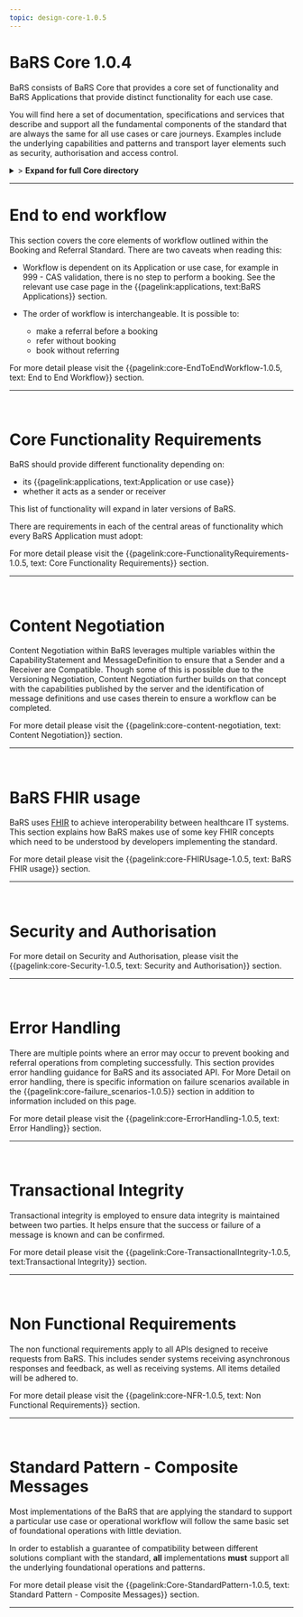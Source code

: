 ```yaml
---
topic: design-core-1.0.5
---
```


# BaRS Core 1.0.4

BaRS consists of BaRS Core that provides a core set of functionality and BaRS Applications that provide distinct functionality for each use case.

You will find here a set of documentation, specifications and services that describe and support all the fundamental components of the standard that are always the same for all use cases or care journeys. Examples include the underlying capabilities and patterns and transport layer elements such as security, authorisation and access control.

<details>
<summary>> <b class="barslink">Expand for full Core directory</b></summary>

&bull; {{pagelink:design-core-1.0.5 , text: Core 1.0.4}}</br>
&nbsp;&nbsp;&bull; {{pagelink:core-EndToEndWorkflow-1.0.5 , text:End to end workflow}}</br>
&nbsp;&nbsp;&nbsp;&nbsp;&bull; {{pagelink:core-EndToEndWorkflow-ServiceDiscovery-1.0.5 , text:Service Discovery}}</br>
&nbsp;&nbsp;&nbsp;&nbsp;&bull; {{pagelink:core-EndToEndWorkflow-BaRSAuth-1.0.5 , text:Authenticate with BaRS}}</br>
&nbsp;&nbsp;&nbsp;&nbsp;&bull; {{pagelink:core-EndToEndWorkflow-API-1.0.5 , text:BaRS FHIR API}}</br>
&nbsp;&nbsp;&nbsp;&nbsp;&bull; {{pagelink:core-EndToEndWorkflow-HTTPHeader-1.0.5 , text:HTTP Header}}</br>
&nbsp;&nbsp;&nbsp;&nbsp;&bull; {{pagelink:core-EndToEndWorkflow-Routing-1.0.5 , text:Routing}}</br>
&nbsp;&nbsp;&nbsp;&nbsp;&bull; {{pagelink:core-EndToEndWorkflow-Auth-1.0.5 , text:Authentication and Authorisation}}</br>
&nbsp;&nbsp;&nbsp;&nbsp;&bull; {{pagelink:core-EndToEndWorkflow-Transactional-Integrity-1.0.5 , text:Transactional Integrity}}</br>
&nbsp;&nbsp;&nbsp;&nbsp;&bull; {{pagelink:core-EndToEndWorkflow-HTTPResponseHeader-1.0.5 , text:HTTP Response Headers}}</br>
&nbsp;&nbsp;&nbsp;&nbsp;&bull; {{pagelink:core-EndToEndWorkflow-Processing-1.0.5 , text:Processing Requests}}</br>
&nbsp;&nbsp;&nbsp;&nbsp;&bull; {{pagelink:core-EndToEndWorkflow-Responses-1.0.5 , text:Responses}}</br>
&nbsp;&nbsp;&nbsp;&nbsp;&bull; {{pagelink:core-EndToEndWorkflow-ReversingRoles-1.0.5 , text:Reversing Roles}}</br>
&nbsp;&nbsp;&nbsp;&nbsp;&bull; {{pagelink:core-EndToEndWorkflow-AsyncWorkflow-1.0.5 , text:Asynchronous Workflow}}</br>
&nbsp;&nbsp;&bull; {{pagelink:core-FunctionalityRequirements-1.0.5 , text:Core Functionality Requirements.}}</br>
&nbsp;&nbsp;&nbsp;&nbsp;&bull; {{pagelink:core-FunctionalityRequirements-All-1.0.5 , text:All}}</br>
&nbsp;&nbsp;&nbsp;&nbsp;&bull; {{pagelink:core-FunctionalityRequirements-Caching-1.0.5 , text:Caching}}</br>
&nbsp;&nbsp;&nbsp;&nbsp;&bull; {{pagelink:core-FunctionalityRequirements-BookingSender-1.0.5 , text:Booking Sender}}</br>
&nbsp;&nbsp;&nbsp;&nbsp;&bull; {{pagelink:core-FunctionalityRequirements-BookingReceiver-1.0.5 , text:Booking Receiver}}</br>
&nbsp;&nbsp;&nbsp;&nbsp;&bull; {{pagelink:core-FunctionalityRequirements-ReferralSender-1.0.5 , text:Referral Sender}}</br>
&nbsp;&nbsp;&nbsp;&nbsp;&bull; {{pagelink:core-FunctionalityRequirements-ReferralReceiver-1.0.5 , text:Referral Receiver}}</br>
&nbsp;&nbsp;&bull; {{pagelink:core-FHIRUsage-1.0.5 , text:BaRS FHIR Usage}}</br>
&nbsp;&nbsp;&nbsp;&nbsp;&bull; {{pagelink:core-FHIRUsage-Framework-1.0.5 , text:Frameworks}}</br>
&nbsp;&nbsp;&nbsp;&nbsp;&bull; {{pagelink:core-FHIRUsage-REST-1.0.5 , text:REST}}</br>
&nbsp;&nbsp;&nbsp;&nbsp;&bull; {{pagelink:core-FHIRUsage-FHIR-Operations-1.0.5 , text:FHIR Operations}}</br>
&nbsp;&nbsp;&nbsp;&nbsp;&bull; {{pagelink:core-FHIRUsage-Process-Message-1.0.5 , text:$process-message}}</br>
&nbsp;&nbsp;&nbsp;&nbsp;&bull; {{pagelink:core-FHIRUsage-bundle-1.0.5 , text:Bundle}}</br>
&nbsp;&nbsp;&nbsp;&nbsp;&bull; {{pagelink:core-FHIRUsage-JourneyID-1.0.5 , text:Journey ID}}</br>
&nbsp;&nbsp;&nbsp;&nbsp;&bull; {{pagelink:core-FHIRUsage-Time-1.0.5 , text:How to handle times}}</br>
&nbsp;&nbsp;&nbsp;&nbsp;&bull; {{pagelink:core-FHIRUsage-LastUpdated-1.0.5 , text:LastUpdatedDate}}</br>
&nbsp;&nbsp;&bull; {{pagelink:core-Security-1.0.5 , text:Security and Authorisation}}</br>
&nbsp;&nbsp;&nbsp;&nbsp;&bull; {{pagelink:core-Security-Sender-1.0.5 , text:Sender}}</br>
&nbsp;&nbsp;&nbsp;&nbsp;&bull; {{pagelink:core-Security-Oauth-1.0.5 , text:OAuth Endpoints}}</br>
&nbsp;&nbsp;&nbsp;&nbsp;&bull; {{pagelink:core-Security-Receiver-1.0.5 , text:Receiver}}</br>
&nbsp;&nbsp;&nbsp;&nbsp;&bull; {{pagelink:core-Security-Auth-1.0.5 , text:Authorisation}}</br>
&nbsp;&nbsp;&bull; {{pagelink:core-ErrorHandling-1.0.5 , text:Error Handling}}</br>
&nbsp;&nbsp;&nbsp;&nbsp;&bull; {{pagelink:core-ErrorHandling-Overview-1.0.5 , text:Overview}}</br>
&nbsp;&nbsp;&nbsp;&nbsp;&bull; {{pagelink:core-ErrorHandling-IntS-1.0.5 , text:BaRS interactions(sending)}}</br>
&nbsp;&nbsp;&nbsp;&nbsp;&bull; {{pagelink:core-ErrorHandling-OpOut-1.0.5 , text:OperationOutcome Example}}</br>
&nbsp;&nbsp;&nbsp;&nbsp;&bull; {{pagelink:core-ErrorHandling-Diag-1.0.5 , text:Diagnostic Text}}</br>
&nbsp;&nbsp;&nbsp;&nbsp;&bull; {{pagelink:core-ErrorHandling-Examples-1.0.5 , text:Example Errors}}</br>
&nbsp;&nbsp;&nbsp;&nbsp;&bull; {{pagelink:core-ErrorHandling-SendResp-1.0.5 , text:Sender Responsibilities}}</br>
&nbsp;&nbsp;&nbsp;&nbsp;&bull; {{pagelink:core-ErrorHandling-IntR-1.0.5 , text:BaRs interactions(receiving)}}</br>
&nbsp;&nbsp;&nbsp;&nbsp;&bull; {{pagelink:core-ErrorHandling-RecResp-1.0.5 , text:Receiver responsibilities}}</br>
&nbsp;&nbsp;&nbsp;&nbsp;&bull; {{pagelink:core-failure_scenarios-1.0.5 , text:Failure Scenarios}}	 </br>
&nbsp;&nbsp;&bull; {{pagelink:Core-TransactionalIntegrity-1.0.5 , text:Transactional Integrity}}</br>
&nbsp;&nbsp;&nbsp;&nbsp;&bull; {{pagelink:Core-TransactionalIntegrity-Initial-1.0.5 , text:Initial Request}}</br>
&nbsp;&nbsp;&nbsp;&nbsp;&bull; {{pagelink:Core-TransactionalIntegrity-Update-1.0.5 , text:Sending an update}}</br>
&nbsp;&nbsp;&nbsp;&nbsp;&bull; {{pagelink:Core-TransactionalIntegrity-Feedback-1.0.5 , text:Feedback (response) requests}}</br>
&nbsp;&nbsp;&nbsp;&nbsp;&bull; {{pagelink:Core-TransactionalIntegrity-Retry-1.0.5 , text:Retry Scenario}}</br>
&nbsp;&nbsp;&nbsp;&nbsp;&bull; {{pagelink:Core-TransactionalIntegrity-Onward-1.0.5 , text:Onwards Referrals}}</br>
&nbsp;&nbsp;&nbsp;&nbsp;&bull; {{pagelink:Core-TransactionalIntegrity-retry-1.0.5 , text:Definition of a Retry}}</br>
&nbsp;&nbsp;&nbsp;&nbsp;&bull; {{pagelink:Core-TransactionalIntegrity-Receiver-1.0.5 , text:Receiver responsibilities}}</br>
&nbsp;&nbsp;&nbsp;&nbsp;&bull; {{pagelink:Core-TransactionalIntegrity-Sender-1.0.5 , text:Sender responsibilities}}</br>
&nbsp;&nbsp;&nbsp;&nbsp;&bull; {{pagelink:core-TIFailureScenarios-1.0.5 , text:Failure Scenarios}}</br>
&nbsp;&nbsp;&bull; {{pagelink:core-NFR-1.0.5 , text:Non functional Requirements}}</br>
&nbsp;&nbsp;&nbsp;&nbsp;&bull; {{pagelink:core-NFR-Requirements-1.0.5 , text:Requirements}}</br>
&nbsp;&nbsp;&nbsp;&nbsp;&bull; {{pagelink:core-NFR-Processing-Time-1.0.5 , text:Processing Times}}</br>
&nbsp;&nbsp;&bull; {{pagelink:Core-StandardPattern-1.0.5 , text:Standard Pattern - Composite Messages}}</br>
&nbsp;&nbsp;&nbsp;&nbsp;&bull; {{pagelink:core-SPComposites-1.0.5 , text:Standard Pattern for Composites}}</br>
&nbsp;&nbsp;&nbsp;&nbsp;&bull; {{pagelink:core-SPMessageHeader-1.0.5 , text:Message Headers}}</br>
&nbsp;&nbsp;&nbsp;&nbsp;&bull; {{pagelink:core-SPCancellation-1.0.5 , text:Cancellation}}</br>
&nbsp;&nbsp;&nbsp;&nbsp;&bull; {{pagelink:core-SPUseCaseCategories-1.0.5 , text:Use Case Categories}}</br>

</details>

<hr>




# End to end workflow
This section covers the core elements of workflow outlined within the Booking and Referral Standard. There are two caveats when reading this:

- Workflow is dependent on its Application or use case, for example in 999 - CAS validation, there is no step to perform a booking. See the relevant use case page in the 
{{pagelink:applications, text:BaRS Applications}} section. 


- The order of workflow is interchangeable. It is possible to:
    - make a referral before a booking
    - refer without booking
    - book without referring

For more detail please visit the {{pagelink:core-EndToEndWorkflow-1.0.5, text: End to End Workflow}} section.

<hr>
<br>


# Core Functionality Requirements
BaRS should provide different functionality depending on:

- its {{pagelink:applications, text:Application or use case}}
- whether it acts as a sender or receiver


This list of functionality will expand in later versions of BaRS.

There are requirements in each of the central areas of functionality which every BaRS Application must adopt:

For more detail please visit the {{pagelink:core-FunctionalityRequirements-1.0.5, text: Core Functionality Requirements}} section.

<hr>
<br>

# Content Negotiation

Content Negotiation within BaRS leverages multiple variables within the CapabilityStatement and MessageDefinition to ensure that a Sender and a Receiver are Compatible. Though some of this is possible due to the Versioning Negotiation, Content Negotiation further builds on that concept with the capabilities published by the server and the identification of message definitions and use cases therein to ensure a workflow can be completed. 

For more detail please visit the {{pagelink:core-content-negotiation, text: Content Negotiation}} section.

<hr>
<br>

# BaRS FHIR usage
BaRS uses [FHIR](https://digital.nhs.uk/services/fhir-uk-core) to achieve interoperability between healthcare IT systems. This section explains how BaRS makes use of some key FHIR concepts which need to be understood by developers implementing the standard.  

For more detail please visit the {{pagelink:core-FHIRUsage-1.0.5, text: BaRS FHIR usage}} section.

<hr>
<br>

# Security and Authorisation

For more detail on Security and Authorisation, please visit the {{pagelink:core-Security-1.0.5, text: Security and Authorisation}} section.

<hr>
<br>

# Error Handling
There are multiple points where an error may occur to prevent booking and referral operations from completing successfully. This section provides error handling guidance for BaRS and its associated API. For More Detail on error handling, there is specific information on failure scenarios available in the {{pagelink:core-failure_scenarios-1.0.5}} section in addition to information included on this page.

For more detail please visit the {{pagelink:core-ErrorHandling-1.0.5, text: Error Handling}}  section.

<hr>
<br>

# Transactional Integrity
Transactional integrity is employed to ensure data integrity is maintained between two parties. It helps ensure that the success or failure of a message is known and can be confirmed. 

For more detail please visit the {{pagelink:Core-TransactionalIntegrity-1.0.5, text:Transactional Integrity}} section.

<hr>
<br>

# Non Functional Requirements

The non functional requirements apply to all APIs designed to receive requests from BaRS. This includes sender systems receiving asynchronous responses and feedback, as well as receiving systems. All items detailed will be adhered to.

For more detail please visit the {{pagelink:core-NFR-1.0.5, text: Non Functional Requirements}} section.

<hr>
<br>

# Standard Pattern - Composite Messages
Most implementations of the BaRS that are applying the standard to support a particular use case or operational workflow will follow the same basic set of foundational operations with little deviation. 

In order to establish a guarantee of compatibility between different solutions compliant with the standard, **all** implementations **must** support all the underlying foundational operations and patterns.

For more detail please visit the {{pagelink:Core-StandardPattern-1.0.5, text: Standard Pattern - Composite Messages}} section.

<hr>
<br>
